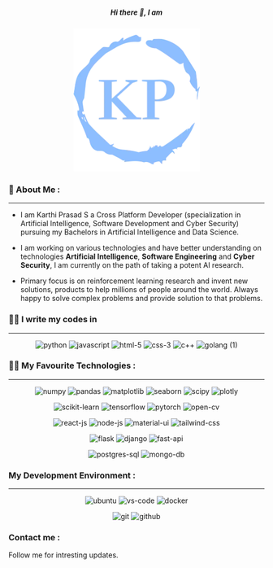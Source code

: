 <h5 align='center'> Hi there 👋, I am </h5>

<div align='center'>
<p align='center' width='50px' height='50px'>
  
 ![KP](https://github.com/karthi-prasad/assets/blob/main/unnamed.png)   
</p>
  </div>

<h4 align='center'></h4> 


###  :telescope:   About Me :
---

- I am Karthi Prasad S a Cross Platform Developer (specialization in Artificial Intelligence, Software Development and Cyber Security) pursuing my Bachelors in Artificial Intelligence and Data Science.

- I am working on various technologies and have better understanding on technologies **Artificial Intelligence**, **Software Engineering** and **Cyber Security**, I am currently on the path of taking a potent AI research. 

- Primary focus is on reinforcement learning research and invent new solutions, products to help millions of people around the world. Always happy to solve complex problems and provide solution to that problems.

### :technologist: I write my codes in
---

<div align='center'>
  
![python](https://user-images.githubusercontent.com/107131277/211264488-976c0fcb-ce02-4b4a-9f1c-328206bc58c8.svg)
![javascript](https://user-images.githubusercontent.com/107131277/211264644-1f460ef5-4066-4d52-a018-56b44f983607.svg)
![html-5](https://user-images.githubusercontent.com/107131277/211265141-7087f5e5-008c-45bd-9081-6aa0187eba8a.svg)
![css-3](https://user-images.githubusercontent.com/107131277/211265210-f19163ae-4d27-4d64-a5e1-4f0941acc5bc.svg)
![c++](https://user-images.githubusercontent.com/107131277/211265260-1ff56ebe-542f-472e-b01d-b57f031f2b55.svg)
![golang (1)](https://user-images.githubusercontent.com/107131277/211265354-0a89177a-be93-4489-939d-3a6db5923cdb.svg)

</div>

### :superhero_man: My Favourite Technologies :
---
<!-- Data Preprocessing Tools -->
<div align='center'>
  
  ![numpy](https://user-images.githubusercontent.com/107131277/211266513-b7faefb9-f0af-4c0d-9e6a-e993ccb51edf.svg)
  ![pandas](https://user-images.githubusercontent.com/107131277/211266641-edd5467d-4e87-4d83-b89d-ae6ed52fedba.svg)
  ![matplotlib](https://user-images.githubusercontent.com/107131277/211266773-d4611e67-7414-41a6-8f96-3fe0e602b58a.svg)
  ![seaborn](https://user-images.githubusercontent.com/107131277/211266905-5fc539e2-28fb-44dc-9714-0c4d2ed7eb3f.svg)
  ![scipy](https://user-images.githubusercontent.com/107131277/211266993-fa6baad3-1d42-42b4-9a36-56be7d05493d.svg)
  ![plotly](https://user-images.githubusercontent.com/107131277/211267054-8a9553e6-7906-46aa-9c72-19326b239ba0.svg)
 
</div>

<!-- Machine Learning and Deep learning Algorithms -->
<div align='center'>
  
  ![scikit-learn](https://user-images.githubusercontent.com/107131277/211267421-3b9c3e69-af27-45f0-bc85-9b1b8a22594e.svg)
  ![tensorflow](https://user-images.githubusercontent.com/107131277/211267505-e4085391-32ee-49c5-9ef3-f512e8e568ed.svg)
  ![pytorch](https://user-images.githubusercontent.com/107131277/211267589-5bfdff10-a27a-4133-b816-461a2a0f111b.svg)
  ![open-cv](https://user-images.githubusercontent.com/107131277/211267740-68e460b7-f413-46a1-b1ee-0bb27ee07e83.svg)
  
</div>

<!-- FrontEnd JavaScript -->
<div align='center'>
  
  ![react-js](https://user-images.githubusercontent.com/107131277/211269204-bf099653-840d-47bf-a512-0d60476110b5.svg)
  ![node-js](https://user-images.githubusercontent.com/107131277/211269274-133b4edb-fef8-4f77-bf39-314a28c387d3.svg)
  ![material-ui](https://user-images.githubusercontent.com/107131277/211269337-d81ba633-e9f2-4424-a03c-94def5ba3ac5.svg)
  ![tailwind-css](https://user-images.githubusercontent.com/107131277/211269440-88db73d9-e63a-4acb-b509-d9cb16445bb1.svg)

</div>

<!-- BackEnd Python -->
<div align='center'>
  
  ![flask](https://user-images.githubusercontent.com/107131277/211268148-6ae61c46-40b7-471c-b7cb-c89f8a70b789.svg)
  ![django](https://user-images.githubusercontent.com/107131277/211268241-7da5d5be-c5af-4a35-8734-96a321061704.svg)
  ![fast-api](https://user-images.githubusercontent.com/107131277/211268321-d620fbd4-8f71-49eb-b0ff-b7aa4679f8ec.svg)

</div>

<!-- Databases -->
<div align='center'>
  
  ![postgres-sql](https://user-images.githubusercontent.com/107131277/211270125-ea2788c7-dd3b-4cf1-8510-feccf08dbbca.svg)
  ![mongo-db](https://user-images.githubusercontent.com/107131277/211270217-0961460d-5b96-4c28-a570-91b45799b5b7.svg)
  
</div>

### My Development Environment :
---

<!-- Development Tools -->
<div align='center'>

 ![ubuntu](https://user-images.githubusercontent.com/107131277/211270639-27a0ae5e-da0e-4c22-ae3f-4876e65173ca.svg)
 ![vs-code](https://user-images.githubusercontent.com/107131277/211270749-8aba5918-a59d-4872-aaee-400237e5ebd8.svg)
 ![docker](https://user-images.githubusercontent.com/107131277/211270937-0f786e46-3971-4ad7-8f41-8a8dc2f7978a.svg)
 
</div>

<!-- Version control Tools -->
<div align='center'>
  
  ![git](https://user-images.githubusercontent.com/107131277/211274579-5a47b855-4a29-4ef1-8dc2-7f3cd106b89c.svg)
  ![github](https://user-images.githubusercontent.com/107131277/211274697-7f5db8cf-d59d-4f40-9b59-333e6412fb91.svg)

 </div>
 
 
 ### Contact me :
 
 Follow me for intresting updates.
 
 <!-- Social Media -->


